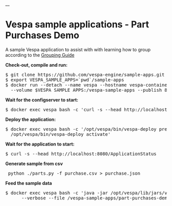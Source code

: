__<!-- Copyright 2017 Yahoo Holdings. Licensed under the terms of the Apache 2.0 license. See LICENSE in the project root. -->
# Vespa sample applications - Part Purchases Demo

A sample Vespa application to assist with with learning how to group according to the
[Grouping Guide](https://docs.vespa.ai/documentation/grouping.html)


**Check-out, compile and run:**

<pre data-test="exec">
$ git clone https://github.com/vespa-engine/sample-apps.git
$ export VESPA_SAMPLE_APPS=`pwd`/sample-apps
$ docker run --detach --name vespa --hostname vespa-container --privileged \
  --volume $VESPA_SAMPLE_APPS:/vespa-sample-apps --publish 8080:8080 vespaengine/vespa
</pre>


**Wait for the configserver to start:**

<pre data-test="exec" data-test-wait-for="200 OK">
$ docker exec vespa bash -c 'curl -s --head http://localhost:19071/ApplicationStatus'
</pre>

**Deploy the application:**

<pre data-test="exec">
$ docker exec vespa bash -c '/opt/vespa/bin/vespa-deploy prepare /vespa-sample-apps/part-purchases-demo/src/main/application && \
  /opt/vespa/bin/vespa-deploy activate'
</pre>

**Wait for the application to start:**

<pre data-test="exec" data-test-wait-for="200 OK">
$ curl -s --head http://localhost:8080/ApplicationStatus
</pre>

**Generate sample from csv**
<pre>
 python ./parts.py -f purchase.csv > purchase.json
</pre>

**Feed the sample data**
<pre data-test="exec" data-test-wait-for="feed">
$ docker exec vespa bash -c 'java -jar /opt/vespa/lib/jars/vespa-http-client-jar-with-dependencies.jar \
      --verbose --file /vespa-sample-apps/part-purchases-demo/purchase.json --host localhost --port 8080';

</pre>
